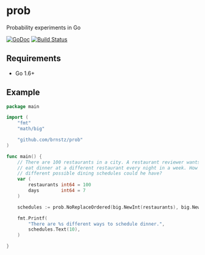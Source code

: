 # prob
Probability experiments in Go

[![GoDoc](https://godoc.org/github.com/brnstz/prob?status.svg)](https://godoc.org/github.com/brnstz/prob)
[![Build Status](https://travis-ci.org/brnstz/prob.svg?branch=master)](https://travis-ci.org/brnstz/prob?branch=master)

## Requirements

* Go 1.6+

## Example

```go
package main

import (
    "fmt"
    "math/big"

    "github.com/brnstz/prob"
)

func main() {
    // There are 100 restaurants in a city. A restaurant reviewer wants to
    // eat dinner at a different restaurant every night in a week. How many
    // different possible dining schedules could he have?
    var (
        restaurants int64 = 100
        days        int64 = 7
    )

    schedules := prob.NoReplaceOrdered(big.NewInt(restaurants), big.NewInt(days))

    fmt.Printf(
        "There are %s different ways to schedule dinner.",
        schedules.Text(10),
    )

}
```
